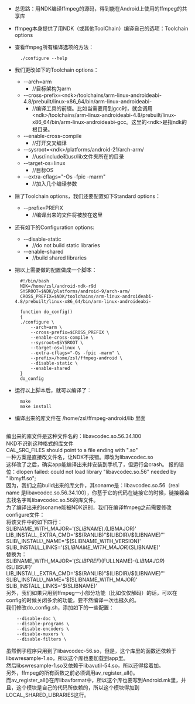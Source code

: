 * 总思路：用NDK编译ffmpeg的源码，得到能在Android上使用的ffmpeg的共享库
* ffmpeg本身提供了用NDK（或其他ToolChain）编译自己的选项：Toolchain options
* 查看ffmpeg所有编译选项的方法： 

		./configure --help
* 我们更改如下的Toolchain options：
	* --arch=arm              
		* //目标架构为arm
	* --cross-prefix=<ndk\>/toolchains/arm-linux-androideabi-4.8/prebuilt/linux-x86\_64/bin/arm-linux-androideabi-    
		* //编译工具的前缀。比如当需要用到gcc时，就会调用<ndk\>/toolchains/arm-linux-androideabi-4.8/prebuilt/linux-x86\_64/bin/arm-linux-androideabi-gcc。这里的<ndk\>是指ndk的根目录。
	* --enable-cross-compile   
		* //打开交叉编译
	* --sysroot=<ndk\>/platforms/android-21/arch-arm/             
		* //usr/include和usr/lib文件夹所在的目录
	* --target-os=linux           
		* //目标OS
	* --extra-cflags="-Os -fpic -marm"   
		* //加入几个编译参数
* 除了Toolchain options，我们还要配置如下Standard options：
	* --prefix=PREFIX          
		* //编译出来的文件将被放在这里
* 还有如下的Configuration options:
	* --disable-static         
		* //do not build static libraries 
	* --enable-shared          
		* //build shared libraries
* 把以上需要做的配置做成一个脚本：

		#!/bin/bash
		NDK=/home/zsl/android-ndk-r9d
		SYSROOT=$NDK/platforms/android-9/arch-arm/
		CROSS_PREFIX=$NDK/toolchains/arm-linux-androideabi-4.8/prebuilt/linux-x86_64/bin/arm-linux-androideabi-
		
		function do_config()
		{
		./configure \
			--arch=arm \
		    --cross-prefix=$CROSS_PREFIX \
		    --enable-cross-compile \
		    --sysroot=$SYSROOT \
		    --target-os=linux \
		    --extra-cflags="-Os -fpic -marm" \
		    --prefix=/home/zsl/ffmpeg-android \
		    --disable-static \
		    --enable-shared
		}
		do_config
* 运行以上脚本后，就可以编译了：

		make
		make install
* 编译出来的库文件在 /home/zsl/ffmpeg-android/lib 里面


##
编出来的库文件是这种文件名的：libavcodec.so.56.34.100  
NKD不识别这种格式的库文件  
CAL\_SRC\_FILES should point to a file ending with ".so"   
一种方案是直接改文件名，让NDK不报错。即改为libavcodec.so  
这样改了之后，确实app能编译出来并安装到手机了，但运行会crash。 
报的错位：dlopen failed: could not load library "libavcodec.so.56" needed by "libmyff.so";   
因为，我们之前build出来的库文件，其soname是：libavcodec.so.56（real name 是libavcodec.so.56.34.100），你基于它的代码在链接它的时候，链接器会去找名字叫libavcodec.so.56的库文件。  
为了编译出来的soname能被NDK识别，我们在编译ffmpeg之前需要修改configure文件：  
将该文件中的如下四行：  
SLIBNAME\_WITH\_MAJOR='$(SLIBNAME).$(LIBMAJOR)'  
LIB\_INSTALL\_EXTRA\_CMD='$$(RANLIB)"$(LIBDIR)/$(LIBNAME)"'  
SLIB\_INSTALL\_NAME='$(SLIBNAME\_WITH\_VERSION)'  
SLIB\_INSTALL\_LINKS='$(SLIBNAME\_WITH\_MAJOR)$(SLIBNAME)'  
替换为：  
SLIBNAME\_WITH\_MAJOR='$(SLIBPREF)$(FULLNAME)-$(LIBMAJOR)$(SLIBSUF)'  
LIB\_INSTALL\_EXTRA_CMD='$$(RANLIB)"$(LIBDIR)/$(LIBNAME)"'  
SLIB\_INSTALL\_NAME='$(SLIBNAME\_WITH\_MAJOR)'  
SLIB\_INSTALL\_LINKS='$(SLIBNAME)'   
另外，我们如果只用到ffmpeg一小部分功能（比如仅仅解码）的话，可以在config的时候关闭多余的功能，要不然编译一次也挺久的。  
我们修改do\_config.sh，添加如下的一些配置：

		
		--disable-doc \
		--disable-programs \
		--disable-encoders \
		--disable-muxers \
		--disable-filters \
虽然例子程序只用到了libavcodec-56.so，但是，这个库里的函数还依赖于libswresample-1.so，所以这个库也要加载到app里。  
然后libswresample-1.so又依赖于libavutil-54.so，所以还得接着加。  
另外，ffmpeg的所有函数之前必须调用av\_register\_all()。  
而av\_register\_all()在库libavformat中，所以这个库也要写到Android.mk里，并且，这个模块是自己的代码所依赖的，所以这个模块得加到LOCAL\_SHARED\_LIBRARIES这行。  

